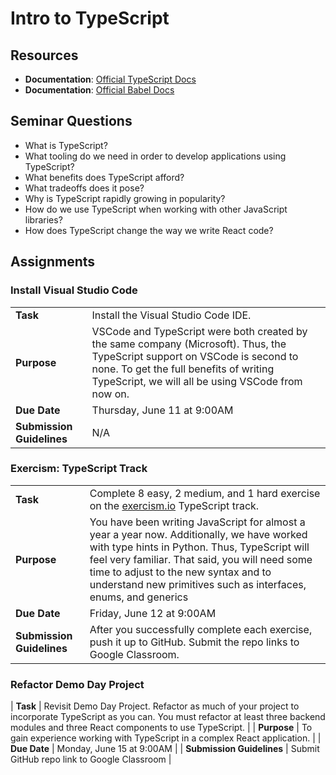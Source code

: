 # Intro to TypeScript 

## Resources
* **Documentation**: [Official TypeScript Docs](https://www.typescriptlang.org/)
* **Documentation**: [Official Babel Docs](https://babeljs.io/docs/en/)

## Seminar Questions
* What is TypeScript?
* What tooling do we need in order to develop applications using TypeScript?
* What benefits does TypeScript afford?
* What tradeoffs does it pose?
* Why is TypeScript rapidly growing in popularity?
* How do we use TypeScript when working with other JavaScript libraries?
* How does TypeScript change the way we write React code?

## Assignments
### Install Visual Studio Code 
|     |     |
| --- | --- |
| **Task** | Install the Visual Studio Code IDE. |
| **Purpose** | VSCode and TypeScript were both created by the same company (Microsoft). Thus, the TypeScript support on VSCode is second to none. To get the full benefits of writing TypeScript, we will all be using VSCode from now on. |
| **Due Date** | Thursday, June 11 at 9:00AM |
| **Submission Guidelines** | N/A |

### Exercism: TypeScript Track
|     |     |
| --- | --- |
| **Task** | Complete 8 easy, 2 medium, and 1 hard exercise on the [exercism.io](https://exercism.io) TypeScript track. |
| **Purpose** | You have been writing JavaScript for almost a year a year now. Additionally, we have worked with type hints in Python. Thus, TypeScript will feel very familiar. That said, you will need some time to adjust to the new syntax and to understand new primitives such as interfaces, enums, and generics|
| **Due Date** | Friday, June 12 at 9:00AM |
| **Submission Guidelines** | After you successfully complete each exercise, push it up to GitHub. Submit the repo links to Google Classroom. |

### Refactor Demo Day Project
| **Task** | Revisit Demo Day Project. Refactor as much of your project to incorporate TypeScript as you can. You must refactor at least three backend modules and three React components to use TypeScript. |
| **Purpose** | To gain experience working with TypeScript in a complex React application. |
| **Due Date** | Monday, June 15 at 9:00AM |
| **Submission Guidelines** | Submit GitHub repo link to Google Classroom |

